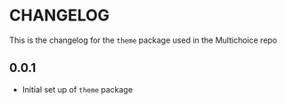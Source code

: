 # CHANGELOG

This is the changelog for the `theme` package used in the Multichoice repo

## 0.0.1

* Initial set up of `theme` package
